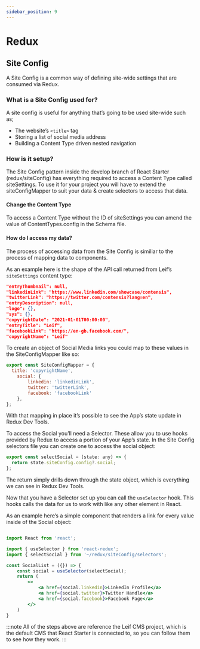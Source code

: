 ```yaml
---
sidebar_position: 9
---
```


# Redux

## Site Config

A Site Config is a common way of defining site-wide settings that are consumed via Redux.

### What is a Site Config used for?

A site config is useful for anything that’s going to be used site-wide such as;

- The website’s `<title>` tag
- Storing a list of social media address
- Building a Content Type driven nested navigation

### How is it setup?

The Site Config pattern inside the develop branch of React Starter (redux/siteConfig) has everything required to access a Content Type called siteSettings. To use it for your project you will have to extend the siteConfigMapper to suit your data & create selectors to access that data.

#### Change the Content Type

To access a Content Type without the ID of siteSettings you can amend the value of ContentTypes.config in the Schema file.

#### How do I access my data?

The process of accessing data from the Site Config is similiar to the process of mapping data to components.

As an example here is the shape of the API call returned from Leif’s `siteSettings` content type:

```json title="Leif’s siteSettings Delivery API object"
"entryThumbnail": null,
"linkedinLink": "https://www.linkedin.com/showcase/contensis",
"twitterLink": "https://twitter.com/contensis?lang=en",
"entryDescription": null,
"logo": {},
"sys": {},
"copyrightDate": "2021-01-01T00:00:00",
"entryTitle": "Leif",
"facebookLink": "https://en-gb.facebook.com/",
"copyrightName": "Leif"
```

To create an object of Social Media links you could map to these values in the SiteConfigMapper like so:

```jsx
export const SiteConfigMapper = {
  title: 'copyrightName',
	social: {
		linkedin: 'linkedinLink',
		twitter: 'twitterLink',
		facebook: 'facebookLink'
	},
};
```

With that mapping in place it’s possible to see the App’s state update in Redux Dev Tools.

To access the Social you’ll need a Selector. These allow you to use hooks provided by Redux to access a portion of your App’s state. In the Site Config selectors file you can create one to access the social object:

```jsx
export const selectSocial = (state: any) => {
  return state.siteConfig.config?.social;
};
```

The return simply drills down through the state object, which is everything we can see in Redux Dev Tools.

Now that you have a Selector set up you can call the `useSelector` hook. This hooks calls the data for us to work with like any other element in React.

As an example here’s a simple component that renders a link for every value inside of the Social object:

```jsx

import React from 'react';

import { useSelector } from 'react-redux';
import { selectSocial } from '~/redux/siteConfig/selectors';

const SocialList = ({}) => {
	const social = useSelector(selectSocial);
	return (
		<>
			<a href={social.linkedin}>LinkedIn Profile</a>
			<a href={social.twitter}>Twitter Handle</a>
			<a href={social.facebook}>Facebook Page</a>
		</>
	)
}
```

:::note
All of the steps above are reference the Leif CMS project, which is the default CMS that React Starter is connected to, so you can follow them to see how they work.
:::